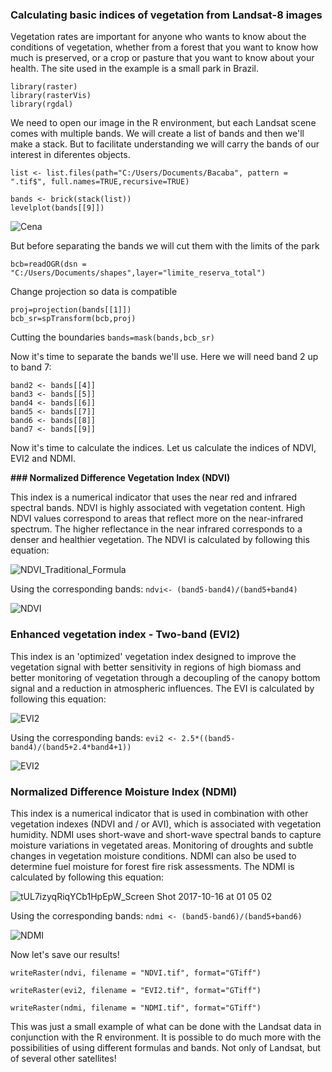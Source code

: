 ### **Calculating basic indices of vegetation from Landsat-8 images**

Vegetation rates are important for anyone who wants to know about the conditions of vegetation, whether from a forest that you want to know how much is preserved, or a crop or pasture that you want to know about your health. The site used in the example is a small park in Brazil.

```
library(raster)
library(rasterVis)
library(rgdal)
```

We need to open our image in the R environment, but each Landsat scene comes with multiple bands. We will create a list of bands and then we'll make a stack. But to facilitate understanding we will carry the bands of our interest in diferentes objects.

```
list <- list.files(path="C:/Users/Documents/Bacaba", pattern = ".tif$", full.names=TRUE,recursive=TRUE)

bands <- brick(stack(list))
levelplot(bands[[9]])

```

![Cena](https://user-images.githubusercontent.com/24628679/61597081-0d8fd780-abe2-11e9-9f5c-9edf8c523b79.jpg)

But before separating the bands we will cut them with the limits of the park

`bcb=readOGR(dsn = "C:/Users/Documents/shapes",layer="limite_reserva_total")`

Change projection so data is compatible
```
proj=projection(bands[[1]])
bcb_sr=spTransform(bcb,proj)
```

Cutting the boundaries
`bands=mask(bands,bcb_sr)`

Now it's time to separate the bands we'll use. Here we will need band 2 up to band 7:
```
band2 <- bands[[4]]
band3 <- bands[[5]]
band4 <- bands[[6]]
band5 <- bands[[7]]
band6 <- bands[[8]]
band7 <- bands[[9]]
```

Now it's time to calculate the indices. Let us calculate the indices of NDVI, EVI2 and NDMI.

**### Normalized Difference Vegetation Index (NDVI)**

This index is a numerical indicator that uses the near red and infrared spectral bands. NDVI is highly associated with vegetation content. High NDVI values correspond to areas that reflect more on the near-infrared spectrum. The higher reflectance in the near infrared corresponds to a denser and healthier vegetation. The NDVI is calculated by following this equation:

![NDVI_Traditional_Formula](https://user-images.githubusercontent.com/24628679/61597106-6d867e00-abe2-11e9-9592-49c173d23369.jpg)


Using the corresponding bands:
`ndvi<- (band5-band4)/(band5+band4)`


![NDVI](https://user-images.githubusercontent.com/24628679/61597125-a6265780-abe2-11e9-9ca2-906b8a166b65.jpg)


### **Enhanced vegetation index - Two-band (EVI2)**
This index is an 'optimized' vegetation index designed to improve the vegetation signal with better sensitivity in regions of high biomass and better monitoring of vegetation through a decoupling of the canopy bottom signal and a reduction in atmospheric influences. The EVI is calculated by following this equation:

![EVI2](https://user-images.githubusercontent.com/24628679/61597170-69a72b80-abe3-11e9-8602-72e284dbc959.png)


Using the corresponding bands:
`evi2 <- 2.5*((band5-band4)/(band5+2.4*band4+1))`


![EVI2](https://user-images.githubusercontent.com/24628679/61597139-e4bc1200-abe2-11e9-9cb7-539cfd2167cf.jpg)


### **Normalized Difference Moisture Index (NDMI)**
This index is a numerical indicator that is used in combination with other vegetation indexes (NDVI and / or AVI), which is associated with vegetation humidity. NDMI uses short-wave and short-wave spectral bands to capture moisture variations in vegetated areas. Monitoring of droughts and subtle changes in vegetation moisture conditions. NDMI can also be used to determine fuel moisture for forest fire risk assessments. The NDMI is calculated by following this equation:

![tUL7izyqRiqYCb1HpEpW_Screen Shot 2017-10-16 at 01 05 02](https://user-images.githubusercontent.com/24628679/61629542-9dbe3300-ac5b-11e9-9346-c2bb75d3b93e.png)


Using the corresponding bands:
`ndmi <- (band5-band6)/(band5+band6)`

![NDMI](https://user-images.githubusercontent.com/24628679/61597146-fdc4c300-abe2-11e9-82b6-a3e67d144feb.jpg)


Now let's save our results!

```
writeRaster(ndvi, filename = "NDVI.tif", format="GTiff")

writeRaster(evi2, filename = "EVI2.tif", format="GTiff")

writeRaster(ndmi, filename = "NDMI.tif", format="GTiff")
```

This was just a small example of what can be done with the Landsat data in conjunction with the R environment. It is possible to do much more with the possibilities of using different formulas and bands. Not only of Landsat, but of several other satellites!

